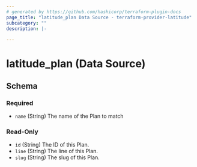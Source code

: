 ```yaml
---
# generated by https://github.com/hashicorp/terraform-plugin-docs
page_title: "latitude_plan Data Source - terraform-provider-latitude"
subcategory: ""
description: |-
  
---
```


# latitude_plan (Data Source)





<!-- schema generated by tfplugindocs -->
## Schema

### Required

- `name` (String) The name of the Plan to match

### Read-Only

- `id` (String) The ID of this Plan.
- `line` (String) The line of this Plan.
- `slug` (String) The slug of this Plan.


